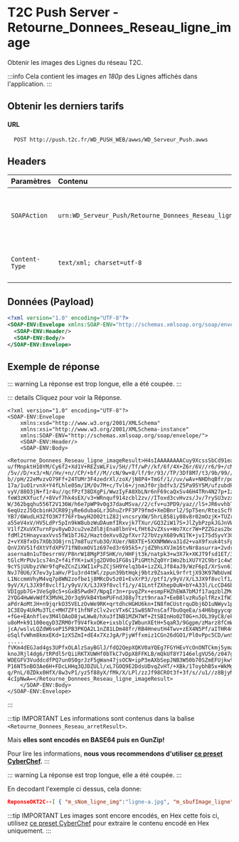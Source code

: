 # T2C Push Server - Retourne_Donnees_Reseau_ligne_image

Obtenir les images des Lignes du réseau T2C. 

:::info
Cela contient les images *en 180p* des Lignes affichés dans l'application.
:::

## Obtenir les derniers tarifs

#### URL
```
  POST http://push.t2c.fr/WD_PUSH_WEB/awws/WD_Serveur_Push.awws
```

## Headers
| Paramètres   | Contenu                                     | Description                |
| :----------- | :------------------------------------------ | :------------------------- |
| `SOAPAction` | `urn:WD_Serveur_Push/Retourne_Donnees_Reseau_ligne_image`    | **Requis.** Demande les dernieres images des lignes au serveur. |
|`Content-Type`| `text/xml; charset=utf-8` | **Recommandé.** Type de contenu à envoyer. |

## Données (Payload)

```xml
<?xml version="1.0" encoding="UTF-8"?>
<SOAP-ENV:Envelope xmlns:SOAP-ENV="http://schemas.xmlsoap.org/soap/envelope/" xmlns:SOAP-ENC="http://schemas.xmlsoap.org/soap/encoding/" xmlns:xsd="http://www.w3.org/2001/XMLSchema" xmlns:xsi="http://www.w3.org/2001/XMLSchema-instance">
  <SOAP-ENV:Header/>
  <SOAP-ENV:Body/>
</SOAP-ENV:Envelope>
```

## Exemple de réponse

::: warning
La réponse est trop longue, elle a été coupée.
:::

::: details Cliquez pour voir la Réponse.
```xml{8-43}
<?xml version="1.0" encoding="UTF-8"?>
<SOAP-ENV:Envelope
	xmlns:xsd="http://www.w3.org/2001/XMLSchema"
	xmlns:xsi="http://www.w3.org/2001/XMLSchema-instance"
	xmlns:SOAP-ENV="http://schemas.xmlsoap.org/soap/envelope/">
	<SOAP-ENV:Header/>
	<SOAP-ENV:Body>
		<Retourne_Donnees_Reseau_ligne_imageResult>H4sIAAAAAAAACuy9XcssSbCd91eac22Zqsr69F1VVhYYgw3GdxYICY4PMj6SsPCV/7xjPSuy&#13;
u/fMnpktH10YM/Cy6f2+Xd1V+REZsWLFiv/5H//Tf/wP//kf/6f/4X+Z6r/6V//r6/9+/cM/&#13;
/5v//D/+x3/+N//Hv/+n//CP/+bf//M//cN/9w+8/lf/9r/93//TP/3Df8M7/t3/9b/99//8&#13;
b//pH/22eMvzvO79Ff+24TUMr3F4zedrXl/zoX/jN8P4+TmGf/1//uv/wAv+NHDhqBfr/pqX&#13;
17a/1uO1rvnX+Y4fLhle05m/1M/Ov7M+c/Tvl6+/jnmJf0rjbdfv3/Z5Pa95Y5M/ufzubdPn&#13;
vyV/88O3jN+f1r4u//qcfPzf38DXgPi/WwzIyFA0XbLNr6nF69caQxSv46H4TRn4N27p+Izn&#13;
feW3zKXfucf/+8Vvf7hk4sEX/v3+WRnquf914zcbl2zv//IToxd3cvHvzs/Jv/7rySU3vzx5&#13;
W/362bgqhu556T2V136W/h6e7pWP9v0g37dauMSva//2/cfv+u3PD9/yaz//lS+JR6vvhbTr&#13;
6eqUzzJ5QcbinHJCR89jyRe6dubaGLr3GhuZrPF3P79fmd+XeDBnrl2/5pT5en/RteiScfha&#13;
YB7/6WudLH3ZfO3K7f76FrbwyH2O02tiZ82jvncsryXW/5hrLB58iy08v8r02mOzjK+TUZrK&#13;
a55eV4xV/HV5LdPr5pIn9kW8ubzWuDAumfIRxvjk7TXur/GQ3ZiW17S+JlZybPzpkJGJnVWW&#13;
V1lfZXuVXTurnFpv8ywDJcu2veZdl8jEna8lbnV+LfHt62vZXsv+Wo7Xcr7W+PZZGzas2bqF&#13;
fdMl2tHnayvaxVvs5fW1bTJ62/HaztdeXvv82pfXvr727bVzyX689vN1TK+jvI75dSyvY30d&#13;
2+vYX8fxOs7XOb3O8jrn17m8TuzYub3O/XUer/N8XTE+5XXNMWWva31d2+vaX9fxuk4tsFpi&#13;
QnVJXV51fdXtVfdXPV71fN0xmOV1z697ed3r695k5+/jdZ9hsXVJm16tvNr8asurra+2vdr+&#13;
aserna8n1uT0esrrmV/P8nrW18MgP3FSHK/n/HHFjt3k/natpk3+w3X7k+XKJT9fsd1ET/3C&#13;
tGlcMrPUv1cs74nZ+f4ifYK+iwXjg2DV0o1FG8s1PiGMthZq0Yr1Wo2biXU7Y2C9br1c4w5j&#13;
9cYSjUUbyzVWr9fqPeZCnZiXWI1xPsZCjSH9Yelq3b4+izZXLJf84aJ9/WzF6pI/XrSvn61Y&#13;
NvJ70U6/X7ev3y1aHv/P1u3rd4tWl/zpun39btHqkj9btz9ZsaxkL9rfrtjX93K97WbUvmDG&#13;
L1NccmmVhyM4vq7p8WN2zofbe1j8MRcDv5z01+EvXrP3//ptf1/y9yV/X/L3JX9f8vclf1/y&#13;
9yV/X/L3JX9f8vclf1/y9yV/X/L3JX9f8vclf1/y/41LntfZXhep0uN+bY+A33l/LcCD46bf&#13;
VDIgpb7G+3VeSg0c5+sGxB5PwdH7/NpqIr3n+rpvgZPx+esmpFHZhEWA7bMJf17aqzblZMuV&#13;
2YQG4HwWvWdfX3MVHL2Or3q9VkB4YbmPUFndJ88y7tzt9nraa7+EeB8lvzRu5plfRzxIfW3x&#13;
aPdrAoMtJH+n9jqrkO35VELzOvWe9RK+qrtdhcHGHU6kn+IN8fmCUstrquDbj6D1uNWyv1p8&#13;
1C3EOy4UkMu3TLc+MH7ZFt1hfNFzClv2vcVTx6C1Sw8SN7nsCaf7buOqeEa/s4H6bgyycqnx&#13;
+fGe+EAnhflev3M4lOAoD8jwLWw8/hXu3fINB1MZH7Wf+ZtSBInHo02T0G+nJOL39yC8/ekJ&#13;
u8oM+k91100eqyD3ZRM0rT9V4fkxOKe+ixsblCyIWbunXEtH+5qaR3/9Ggpm/zMarz8fCmWf&#13;
jcA/wslvLQZdW6seP15PB3PKQA2L1nZ81LDm48fr/RB4HneutH4Twv+zEX4N5Pf/aITHR4mP&#13;
oSqlfvWhm8kmxEKd+1zXSZmI+dE4x7XzJgA/PjyWffxmiz1CGn26dGO1/Pl0vPpc5CD/wnS8&#13;
.....
fVKm4dEGJad4gs3UPfxOLAlzSayBGlJ/fdQ2QepXQKV0aYQEg7FGYHEvYcOnONTCkmj5ymai&#13;
knoJRjl4dg6/tRPdl5rQiiRKTXUWHf0bTkC7vDpX8FFKLB/mQkUf8Y7146elgVU56/z047gr&#13;
WOEGFV3VuddcdfPQ7un0S0grJzF5gWan47jsOCN+ipP3eAXbSepJNB3W50b70SZmEFUjkwt6&#13;
P16NT5nBO3Ae6H+FDcLHHq3QJDZULl/xL7GOQ9E2DdsUDvqZvHT/+XBk/1ToybhB5x+WkMgI&#13;
q/PnL/0ZDkx0HfX/8w3vP1/yz5f88yX/fMk/X/LPl/zzJf98CROt3f+3f/s//u1//z8BjyMB&#13;
4cIpNwA=</Retourne_Donnees_Reseau_ligne_imageResult>
	</SOAP-ENV:Body>
</SOAP-ENV:Envelope>
```
:::

:::tip IMPORTANT
Les informations sont contenus dans la balise `<Retourne_Donnees_Reseau_arretResult>`.

Mais **elles sont encodés en BASE64 puis en GunZip!**

Pour lire les informations, **nous vous recommendons d'utiliser [ce preset CyberChef](https://cyberchef.io/#recipe=Find_/_Replace(%7B'option':'Regex','string':'%26%2313;'%7D,'',true,true,true,false)From_Base64('A-Za-z0-9%2B/%3D',true)Gunzip()).**
:::

::: warning
La réponse est trop longue, elle a été coupée.
:::

En decodant l'exemple ci dessus, cela donne:
```json
ReponseOKT2C--[ { "m_sNom_ligne_img":"ligne-a.jpg", "m_sbufImage_ligne":"FF D8 FF E0 00 10 4A 46 49 46 00 01 01 01 01 90\r\n01 90 00 00 FF E1 00 68 45 78...
```
:::tip IMPORTANT
Les images sont encore encodés, en Hex cette fois ci, utilisez [ce preset CyberChef](https://cyberchef.io/#recipe=From_Hex('Auto')) pour extraire le contenu encodé en Hex uniquement.
:::
